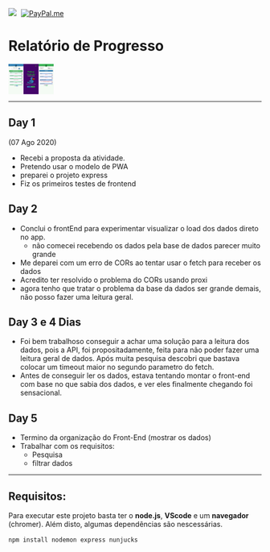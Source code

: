 <a href ="https://www.linkedin.com/in/henrickyl/"><img src="https://image.flaticon.com/icons/svg/174/174857.svg" width="20" style="margin-right:5px"></a>
[![PayPal.me](https://img.shields.io/badge/paypal-donate-119fde.svg)](https://www.paypal.com/cgi-bin/webscr?cmd=_donations&business=5EYBZRRUNZ7UA&currency_code=BRL&source=url)

# Relatório de Progresso
<div style="display:flex; flex-direction:row;">
<img src="3_search.jpeg" width="30vw">
<img src="1_home.jpeg" width="30vw">
<img src="2_monitor.jpeg" width="30vw">
</div>


<hr>

## Day 1
(07 Ago 2020)

* Recebi a proposta da atividade.
* Pretendo usar o modelo de PWA
* preparei o projeto express
* Fiz os primeiros testes de frontend

## Day 2 

* Conclui o frontEnd para experimentar visualizar o load dos dados direto no app.
    - não comecei recebendo os dados pela base de dados parecer muito grande
* Me deparei com um erro de CORs ao tentar usar o fetch para receber os dados
* Acredito ter resolvido o problema do CORs usando proxi
* agora tenho que tratar o problema da base da dados ser grande demais, não posso fazer uma leitura geral.

## Day 3 e 4 Dias

* Foi bem trabalhoso conseguir a achar uma solução para a leitura dos dados, pois a API, foi propositadamente, feita para não poder fazer uma leitura geral de dados. Após muita pesquisa descobri que bastava colocar um timeout maior no segundo parametro do fetch.
* Antes de conseguir ler os dados, estava tentando montar o front-end com base no que sabia dos dados, e ver eles finalmente chegando foi sensacional.

## Day 5

* Termino da organização do Front-End (mostrar os dados)
* Trabalhar com os requisitos:
    - Pesquisa
    - filtrar dados



<hr>

## Requisitos:

Para executar este projeto basta ter o **node.js**, **VScode** e um **navegador** (chromer). Além disto, algumas dependências são nescessárias.

~~~bash
npm install nodemon express nunjucks
~~~